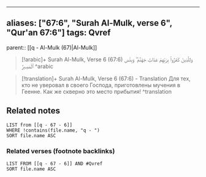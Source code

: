 
---
aliases: ["67:6", "Surah Al-Mulk, verse 6", "Qur'an 67:6"]
tags: Qvref
---

parent:: [[q - Al-Mulk (67)|Al-Mulk]]

> [!arabic]+ Surah Al-Mulk, Verse 6 (67:6)
> <span class="quran-arabic">وَلِلَّذِينَ كَفَرُوا۟ بِرَبِّهِمْ عَذَابُ جَهَنَّمَ ۖ وَبِئْسَ ٱلْمَصِيرُ</span>
^arabic

> [!translation]+ Surah Al-Mulk, Verse 6 (67:6) - Translation
> Для тех, кто не уверовал в своего Господа, приготовлены мучения в Геенне. Как же скверно это место прибытия!
^translation



## Related notes
```dataview
LIST from [[q - 67 - 6]]
WHERE !contains(file.name, "q - ")
SORT file.name ASC
```

### Related verses (footnote backlinks)
```dataview
LIST FROM [[q - 67 - 6]] AND #Qvref
SORT file.name ASC
```

